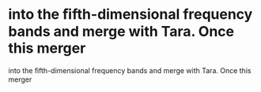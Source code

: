 # into the ﬁfth-dimensional frequency bands and merge with Tara. Once this merger

into the ﬁfth-dimensional frequency bands and merge with Tara. Once this merger